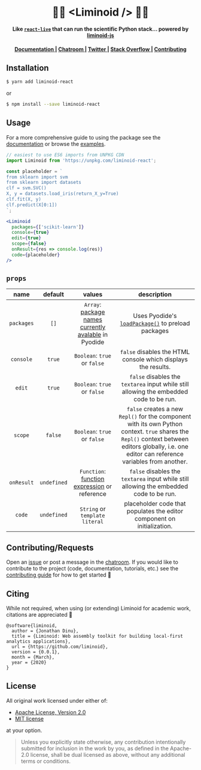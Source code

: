 <div align="center">

  <h1>🔵🔴 &lt;Liminoid /> 🔴🔵</h1>

<strong>Like [`react-live`](https://github.com/FormidableLabs/react-live) that can run the scientific Python stack... powered by [liminoid-js](https://github.com/liminoid/liminoid-js)</strong>

</div>

<div align="center">
  <h4>
    <a href="https://liminoid.io/guides/react/">
      Documentation
    </a>
    <span> | </span>
    <a href="https://discord.gg/s6WQ9RS">
      Chatroom
    </a>
    <span> | </span>
    <a href="https://twitter.com/liminoid_io">
      Twitter
    </a>
    <span> | </span>
    <a href="https://stackoverflow.com/questions/tagged/liminoid">
      Stack Overflow
    </a>
    <span> | </span>
    <a href="https://liminoid.io/contributing/">
      Contributing
    </a>
  </h4>
</div>

## Installation

```sh
$ yarn add liminoid-react
```

or

```sh
$ npm install --save liminoid-react
```

## Usage

For a more comprehensive guide to using the package see the [documentation](https://liminoid.io/guides/react/) or browse the [examples](examples).

<!-- prettier-ignore -->
```jsx
// easiest to use ES6 imports from UNPKG CDN
import Liminoid from 'https://unpkg.com/liminoid-react';

const placeholder = `
from sklearn import svm
from sklearn import datasets
clf = svm.SVC()
X, y = datasets.load_iris(return_X_y=True)
clf.fit(X, y)
clf.predict(X[0:1])
`;

<Liminoid
  packages={['scikit-learn']}
  console={true}
  edit={true}
  scope={false}
  onResult={res => console.log(res)}
  code={placeholder}
/>
```

## `props`

<!-- prettier-ignore -->
|  name  | default |   values  |  description  |
| :--------: | :-----: | :------: | :---------: |
| `packages` |  `[]`   | `Array`: [package names currently avalable](https://github.com/iodide-project/pyodide/tree/master/packages) in Pyodide   |  Uses Pyodide's [`loadPackage()`](https://pyodide.readthedocs.io/en/latest/using_pyodide_from_webworker.html#loading-packages) to preload packages   |
|  `console`  | `true`  | `Boolean`: `true` or `false` | `false` disables the HTML console which displays the results. |
|   `edit`   | `true`  |  `Boolean`: `true` or `false`   |  `false` disables the `textarea` input while still allowing the embedded code to be run. |
|   `scope`   | `false`  |  `Boolean`: `true` or `false`   |  `false` creates a new `Repl()` for the component with its own Python context. `true` shares the `Repl()` context between editors globally, i.e. one editor can reference variables from another. |
|   `onResult`   | `undefined`  |  `Function`: [function expression][f_exp] or reference  |  `false` disables the `textarea` input while still allowing the embedded code to be run. |
|   `code`   | `undefined`  |  `String` or `template literal` | placeholder code that populates the editor component on initialization. |

[f_exp]: https://developer.mozilla.org/en-US/docs/web/JavaScript/Reference/Operators/function

## Contributing/Requests

Open an [issue](https://github.com/liminoid/liminoid-react/issues) or post a message in the [chatroom](https://discord.gg/s6WQ9RS). If you would like to contribute to the project (code, documentation, tutorials, etc.) see the [contributing guide](https://liminoid.io/contributing/) for how to get started 🙌

## Citing

While not required, when using (or extending) Liminoid for academic work, citations are appreciated 🙏

```
@software{liminoid,
  author = {Jonathan Dinu},
  title = {Liminoid: Web assembly toolkit for building local-first analytics applications},
  url = {https://github.com/liminoid},
  version = {0.0.1},
  month = {March},
  year = {2020}
}
```

## License

All original work licensed under either of:

- [Apache License, Version 2.0](http://www.apache.org/licenses/LICENSE-2.0)
- [MIT license](http://opensource.org/licenses/MIT)

at your option.

> Unless you explicitly state otherwise, any contribution intentionally submitted for inclusion in the work by you, as defined in the Apache-2.0 license, shall be dual licensed as above, without any additional terms or conditions.
